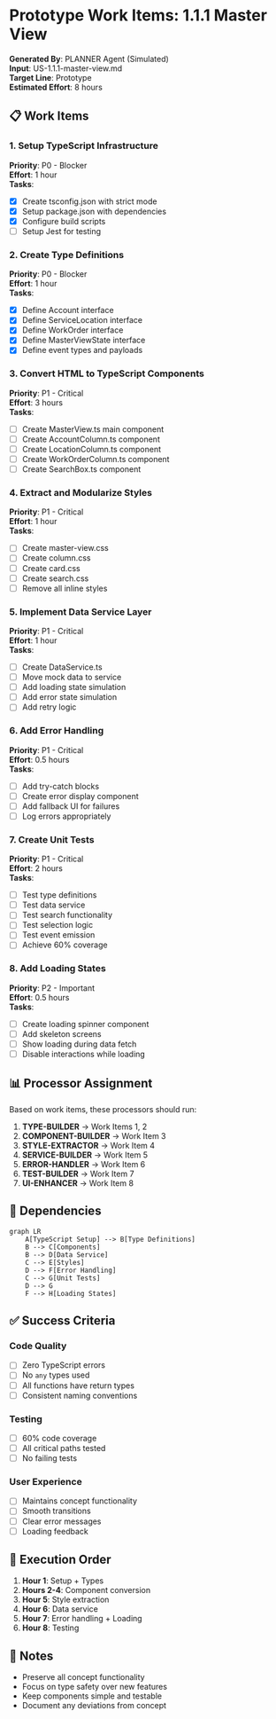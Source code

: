 # Prototype Work Items: 1.1.1 Master View
**Generated By**: PLANNER Agent (Simulated)  
**Input**: US-1.1.1-master-view.md  
**Target Line**: Prototype  
**Estimated Effort**: 8 hours

## 📋 Work Items

### 1. Setup TypeScript Infrastructure
**Priority**: P0 - Blocker  
**Effort**: 1 hour  
**Tasks**:
- [x] Create tsconfig.json with strict mode
- [x] Setup package.json with dependencies
- [x] Configure build scripts
- [ ] Setup Jest for testing

### 2. Create Type Definitions
**Priority**: P0 - Blocker  
**Effort**: 1 hour  
**Tasks**:
- [x] Define Account interface
- [x] Define ServiceLocation interface
- [x] Define WorkOrder interface
- [x] Define MasterViewState interface
- [x] Define event types and payloads

### 3. Convert HTML to TypeScript Components
**Priority**: P1 - Critical  
**Effort**: 3 hours  
**Tasks**:
- [ ] Create MasterView.ts main component
- [ ] Create AccountColumn.ts component
- [ ] Create LocationColumn.ts component
- [ ] Create WorkOrderColumn.ts component
- [ ] Create SearchBox.ts component

### 4. Extract and Modularize Styles
**Priority**: P1 - Critical  
**Effort**: 1 hour  
**Tasks**:
- [ ] Create master-view.css
- [ ] Create column.css
- [ ] Create card.css
- [ ] Create search.css
- [ ] Remove all inline styles

### 5. Implement Data Service Layer
**Priority**: P1 - Critical  
**Effort**: 1 hour  
**Tasks**:
- [ ] Create DataService.ts
- [ ] Move mock data to service
- [ ] Add loading state simulation
- [ ] Add error state simulation
- [ ] Add retry logic

### 6. Add Error Handling
**Priority**: P1 - Critical  
**Effort**: 0.5 hours  
**Tasks**:
- [ ] Add try-catch blocks
- [ ] Create error display component
- [ ] Add fallback UI for failures
- [ ] Log errors appropriately

### 7. Create Unit Tests
**Priority**: P1 - Critical  
**Effort**: 2 hours  
**Tasks**:
- [ ] Test type definitions
- [ ] Test data service
- [ ] Test search functionality
- [ ] Test selection logic
- [ ] Test event emission
- [ ] Achieve 60% coverage

### 8. Add Loading States
**Priority**: P2 - Important  
**Effort**: 0.5 hours  
**Tasks**:
- [ ] Create loading spinner component
- [ ] Add skeleton screens
- [ ] Show loading during data fetch
- [ ] Disable interactions while loading

## 📊 Processor Assignment

Based on work items, these processors should run:

1. **TYPE-BUILDER** → Work Items 1, 2
2. **COMPONENT-BUILDER** → Work Item 3
3. **STYLE-EXTRACTOR** → Work Item 4
4. **SERVICE-BUILDER** → Work Item 5
5. **ERROR-HANDLER** → Work Item 6
6. **TEST-BUILDER** → Work Item 7
7. **UI-ENHANCER** → Work Item 8

## 🔄 Dependencies

```mermaid
graph LR
    A[TypeScript Setup] --> B[Type Definitions]
    B --> C[Components]
    B --> D[Data Service]
    C --> E[Styles]
    D --> F[Error Handling]
    C --> G[Unit Tests]
    D --> G
    F --> H[Loading States]
```

## ✅ Success Criteria

### Code Quality
- [ ] Zero TypeScript errors
- [ ] No `any` types used
- [ ] All functions have return types
- [ ] Consistent naming conventions

### Testing
- [ ] 60% code coverage
- [ ] All critical paths tested
- [ ] No failing tests

### User Experience
- [ ] Maintains concept functionality
- [ ] Smooth transitions
- [ ] Clear error messages
- [ ] Loading feedback

## 🚀 Execution Order

1. **Hour 1**: Setup + Types
2. **Hours 2-4**: Component conversion
3. **Hour 5**: Style extraction
4. **Hour 6**: Data service
5. **Hour 7**: Error handling + Loading
6. **Hour 8**: Testing

## 📝 Notes

- Preserve all concept functionality
- Focus on type safety over new features
- Keep components simple and testable
- Document any deviations from concept